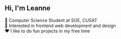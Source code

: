 ## Hi, I'm Leanne
🧠 Computer Science Student at SOE, CUSAT</br>
🌱 Interested in frontend web development and design</br>
❤️ I like to do fun projects in my free time</br>
